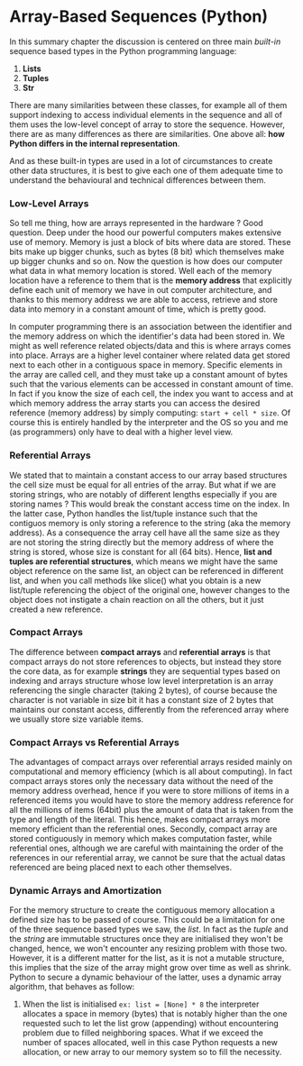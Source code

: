 # **Array-Based Sequences (Python)**

In this summary chapter the discussion is centered on three main *built-in* sequence based types in the Python programming language:

1. **Lists**
2. **Tuples**
3. **Str**

There are many similarities between these classes, for example all of them support indexing to access individual elements in the sequence and all of them uses the low-level concept of array to store the sequence. However, there are as many differences as there are similarities. One above all: **how Python differs in the internal representation**.

And as these built-in types are used in a lot of circumstances to create other data structures, it is best to give each one of them adequate time to understand the behavioural and technical differences between them.

### Low-Level Arrays

So tell me thing, how are arrays represented in the hardware ? Good question. Deep under the hood our powerful computers makes extensive use of memory. Memory is just a block of bits where data are stored. These bits make up bigger chunks, such as bytes (8 bit) which themselves make up bigger chunks and so on. Now the question is how does our computer what data in what memory location is stored. Well each of the memory location have a reference to them that is the **memory address** that explicitly define each unit of memory we have in out computer architecture, and thanks to this memory address we are able to access, retrieve and store data into memory in a constant amount of time, which is pretty good.

In computer programming there is an association between the identifier and the memory address on which the identifier's data had been stored in. We might as well reference related objects/data and this is where arrays comes into place. Arrays are a higher level container where related data get stored next to each other in a contiguous space in memory. Specific elements in the array are called cell, and they must take up a constant amount of bytes such that the various elements can be accessed in constant amount of time. In fact if you know the size of each cell, the index you want to access and at which memory address the array starts you can access the desired reference (memory address) by simply computing: ```start + cell * size```. Of course this is entirely handled by the interpreter and the OS so you and me (as programmers) only have to deal with a higher level view.

### Referential Arrays

We stated that to maintain a constant access to our array based structures the cell size must be equal for all entries of the array. But what if we are storing strings, who are notably of different lengths especially if you are storing names ? This would break the constant access time on the index. In the latter case, Python handles the list/tuple instance such that the contiguos memory is only storing a reference to the string (aka the memory address). As a consequence the array cell have all the same size as they are not storing the string directly but the memory address of where the string is stored, whose size is constant for all (64 bits). Hence, **list and tuples are referential structures**, which means we might have the same object reference on the same list, an object can be referenced in different list, and when you call methods like slice() what you obtain is a new list/tuple referencing the object of the original one, however changes to the object does not instigate a chain reaction on all the others, but it just created a new reference.

### Compact Arrays

The difference between **compact arrays** and **referential arrays** is that compact arrays do not store references to objects, but instead they store the core data, as for example **strings** they are sequential types based on indexing and arrays structure whose low level interpretation is an array referencing the single character (taking 2 bytes), of course because the character is not variable in size bit it has a constant size of 2 bytes that maintains our constant access, differently from the referenced array where we usually store size variable items.

### Compact Arrays vs Referential Arrays

The advantages of compact arrays over referential arrays resided mainly on computational and memory efficiency (which is all about computing). In fact compact arrays stores only the necessary data without the need of the memory address overhead, hence if you were to store millions of items in a referenced items you would have to store the memory address reference for all the millions of items (64bit) plus the amount of data that is taken from the type and length of the literal. This hence, makes compact arrays more memory efficient than the referential ones. Secondly, compact array are stored contiguously in memory which makes computation faster, while referential ones, although we are careful with maintaining the order of the references in our referential array, we cannot be sure that the actual datas referenced are being placed next to each other themselves.

### Dynamic Arrays and Amortization

For the memory structure to create the contiguous memory allocation a defined size has to be passed of course. This could be a limitation for one of the three sequence based types we saw, the *list*. In fact as the *tuple* and the *string* are immutable structures once they are initialised they won't be changed, hence, we won't encounter any resizing problem with those two. However, it is a different matter for the list, as it is not a mutable structure, this implies that the size of the array might grow over time as well as shrink. Python to secure a dynamic behaviour of the latter, uses a dynamic array algorithm, that behaves as follow:

1. When the list is initialised ```ex: list = [None] * 8``` the interpreter allocates a space in memory (bytes) that is notably higher than the one requested such to let the list grow (appending) without encountering problem due to filled neighboring spaces. What if we exceed the number of spaces allocated, well in this case Python requests a new allocation, or new array to our memory system so to fill the necessity.
